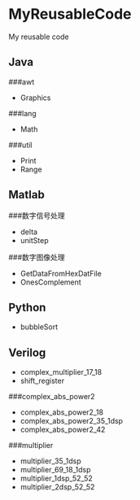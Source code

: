 MyReusableCode
==============

My reusable code<br>

Java
----

###awt
* Graphics

###lang
* Math

###util
* Print
* Range

Matlab
------

###数字信号处理
* delta
* unitStep

###数字图像处理
* GetDataFromHexDatFile
* OnesComplement

Python
------

* bubbleSort

Verilog
-------

* complex_multiplier_17_18
* shift_register

###complex_abs_power2
* complex_abs_power2_18
* complex_abs_power2_35_1dsp
* complex_abs_power2_42

###multiplier
* multiplier_35_1dsp
* multiplier_69_18_1dsp
* multiplier_1dsp_52_52
* multiplier_2dsp_52_52
